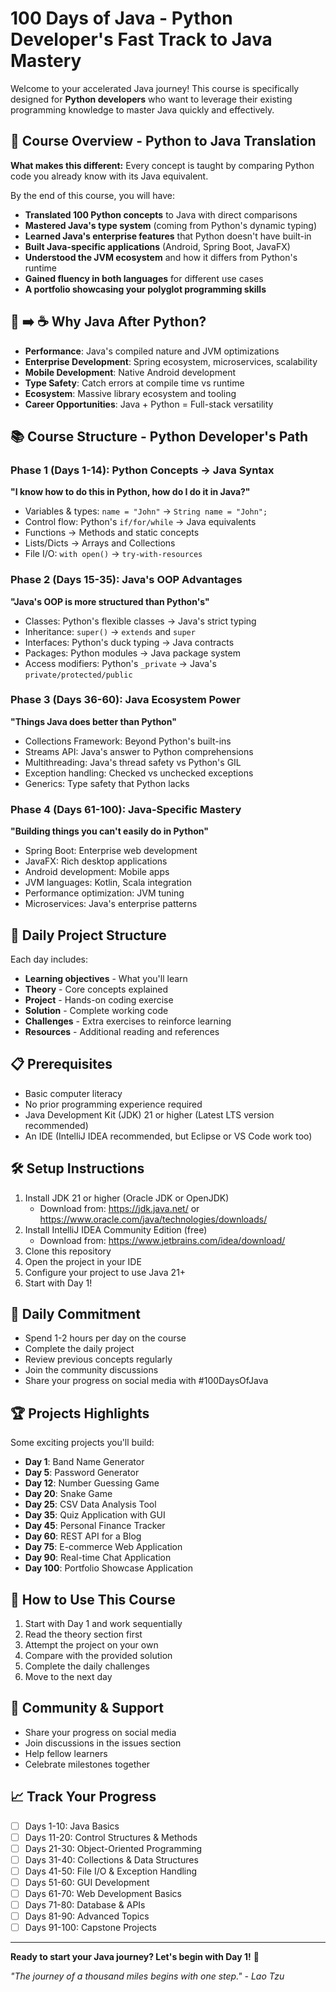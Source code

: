 # 100 Days of Java - Python Developer's Fast Track to Java Mastery

Welcome to your accelerated Java journey! This course is specifically designed for **Python developers** who want to leverage their existing programming knowledge to master Java quickly and effectively.

## 🎯 Course Overview - Python to Java Translation

**What makes this different:** Every concept is taught by comparing Python code you already know with its Java equivalent.

By the end of this course, you will have:
- **Translated 100 Python concepts** to Java with direct comparisons
- **Mastered Java's type system** (coming from Python's dynamic typing)
- **Learned Java's enterprise features** that Python doesn't have built-in
- **Built Java-specific applications** (Android, Spring Boot, JavaFX)
- **Understood the JVM ecosystem** and how it differs from Python's runtime
- **Gained fluency in both languages** for different use cases
- **A portfolio showcasing your polyglot programming skills**

## 🐍 ➡️ ☕ Why Java After Python?

- **Performance**: Java's compiled nature and JVM optimizations
- **Enterprise Development**: Spring ecosystem, microservices, scalability
- **Mobile Development**: Native Android development
- **Type Safety**: Catch errors at compile time vs runtime
- **Ecosystem**: Massive library ecosystem and tooling
- **Career Opportunities**: Java + Python = Full-stack versatility

## 📚 Course Structure - Python Developer's Path

### Phase 1 (Days 1-14): Python Concepts → Java Syntax
**"I know how to do this in Python, how do I do it in Java?"**
- Variables & types: `name = "John"` → `String name = "John";`
- Control flow: Python's `if/for/while` → Java equivalents
- Functions → Methods and static concepts
- Lists/Dicts → Arrays and Collections
- File I/O: `with open()` → `try-with-resources`

### Phase 2 (Days 15-35): Java's OOP Advantages
**"Java's OOP is more structured than Python's"**
- Classes: Python's flexible classes → Java's strict typing
- Inheritance: `super()` → `extends` and `super`
- Interfaces: Python's duck typing → Java contracts
- Packages: Python modules → Java package system
- Access modifiers: Python's `_private` → Java's `private/protected/public`

### Phase 3 (Days 36-60): Java Ecosystem Power
**"Things Java does better than Python"**
- Collections Framework: Beyond Python's built-ins
- Streams API: Java's answer to Python comprehensions
- Multithreading: Java's thread safety vs Python's GIL
- Exception handling: Checked vs unchecked exceptions
- Generics: Type safety that Python lacks

### Phase 4 (Days 61-100): Java-Specific Mastery
**"Building things you can't easily do in Python"**
- Spring Boot: Enterprise web development
- JavaFX: Rich desktop applications
- Android development: Mobile apps
- JVM languages: Kotlin, Scala integration
- Performance optimization: JVM tuning
- Microservices: Java's enterprise patterns

## 🚀 Daily Project Structure

Each day includes:
- **Learning objectives** - What you'll learn
- **Theory** - Core concepts explained
- **Project** - Hands-on coding exercise
- **Solution** - Complete working code
- **Challenges** - Extra exercises to reinforce learning
- **Resources** - Additional reading and references

## 📋 Prerequisites

- Basic computer literacy
- No prior programming experience required
- Java Development Kit (JDK) 21 or higher (Latest LTS version recommended)
- An IDE (IntelliJ IDEA recommended, but Eclipse or VS Code work too)

## 🛠️ Setup Instructions

1. Install JDK 21 or higher (Oracle JDK or OpenJDK)
   - Download from: https://jdk.java.net/ or https://www.oracle.com/java/technologies/downloads/
2. Install IntelliJ IDEA Community Edition (free)
   - Download from: https://www.jetbrains.com/idea/download/
3. Clone this repository
4. Open the project in your IDE
5. Configure your project to use Java 21+
6. Start with Day 1!

## 📅 Daily Commitment

- Spend 1-2 hours per day on the course
- Complete the daily project
- Review previous concepts regularly
- Join the community discussions
- Share your progress on social media with #100DaysOfJava

## 🏆 Projects Highlights

Some exciting projects you'll build:
- **Day 1**: Band Name Generator
- **Day 5**: Password Generator
- **Day 12**: Number Guessing Game
- **Day 20**: Snake Game
- **Day 25**: CSV Data Analysis Tool
- **Day 35**: Quiz Application with GUI
- **Day 45**: Personal Finance Tracker
- **Day 60**: REST API for a Blog
- **Day 75**: E-commerce Web Application
- **Day 90**: Real-time Chat Application
- **Day 100**: Portfolio Showcase Application

## 📖 How to Use This Course

1. Start with Day 1 and work sequentially
2. Read the theory section first
3. Attempt the project on your own
4. Compare with the provided solution
5. Complete the daily challenges
6. Move to the next day

## 🤝 Community & Support

- Share your progress on social media
- Join discussions in the issues section
- Help fellow learners
- Celebrate milestones together

## 📈 Track Your Progress

- [ ] Days 1-10: Java Basics
- [ ] Days 11-20: Control Structures & Methods
- [ ] Days 21-30: Object-Oriented Programming
- [ ] Days 31-40: Collections & Data Structures
- [ ] Days 41-50: File I/O & Exception Handling
- [ ] Days 51-60: GUI Development
- [ ] Days 61-70: Web Development Basics
- [ ] Days 71-80: Database & APIs
- [ ] Days 81-90: Advanced Topics
- [ ] Days 91-100: Capstone Projects

---

**Ready to start your Java journey? Let's begin with Day 1!** 🚀

*"The journey of a thousand miles begins with one step." - Lao Tzu*

